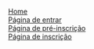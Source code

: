 <a href="https://sigeuni.vercel.app/" target="_blank"> Home </a> <br/>
<a href="https://sigeuni.vercel.app/entrar" target="_blank"> Página de entrar </a> <br/>
<a href="https://sigeuni.vercel.app/pre-inscricao" target="_blank"> Página de pré-inscrição </a> <br/>
<a href="https://sigeuni.vercel.app/inscricao_1" target="_blank"> Página de inscrição </a>